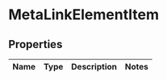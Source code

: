 # MetaLinkElementItem

## Properties

| Name | Type | Description | Notes |
|------------ | ------------- | ------------- | -------------|